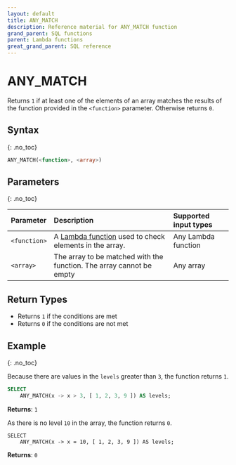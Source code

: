 ```yaml
---
layout: default
title: ANY_MATCH
description: Reference material for ANY_MATCH function
grand_parent: SQL functions
parent: Lambda functions
great_grand_parent: SQL reference
---
```



# ANY\_MATCH

Returns `1` if at least one of the elements of an array matches the results of the function provided in the `<function>` parameter. Otherwise returns `0`.

## Syntax
{: .no_toc}

```sql
ANY_MATCH(<function>, <array>)
```
## Parameters
{: .no_toc} 

| Parameter | Description              | Supported input types | 
| :--------- | :------------------------| :----------- | 
| `<function>`  | A [Lambda function](../../../Guides/working-with-semi-structured-data/working-with-arrays.md#manipulating-arrays-with-lambda-functions) used to check elements in the array. | Any Lambda function | 
| `<array>`   | The array to be matched with the function. The array cannot be empty  | Any array |                                                                                                          |

## Return Types
* Returns `1` if the conditions are met
* Returns `0` if the conditions are not met

## Example
{: .no_toc}

Because there are values in the `levels` greater than `3`, the function returns `1`. 
```sql
SELECT
	ANY_MATCH(x -> x > 3, [ 1, 2, 3, 9 ]) AS levels;
```

**Returns**: `1`

As there is no level `10` in the array, the function returns `0`. 
```
SELECT
	ANY_MATCH(x -> x = 10, [ 1, 2, 3, 9 ]) AS levels;
```

**Returns**: `0`
